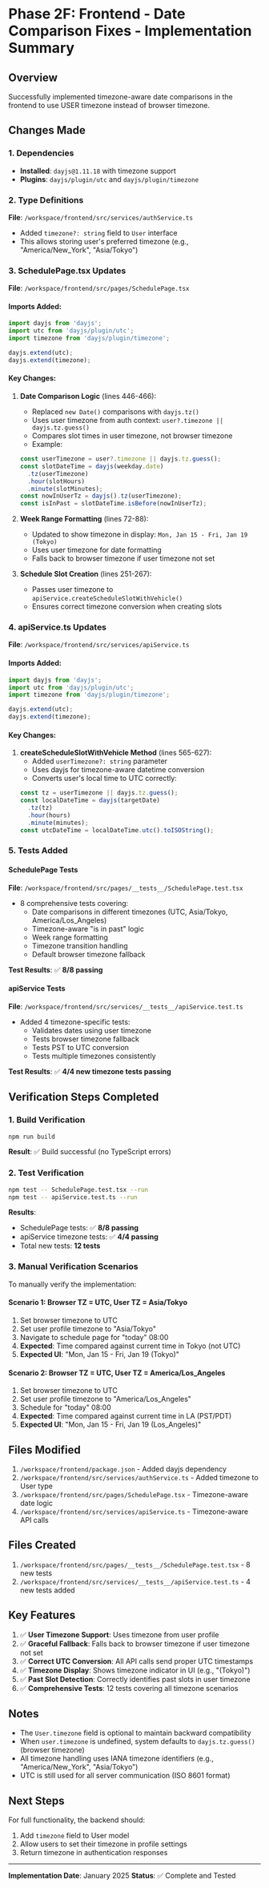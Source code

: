 # Phase 2F: Frontend - Date Comparison Fixes - Implementation Summary

## Overview
Successfully implemented timezone-aware date comparisons in the frontend to use USER timezone instead of browser timezone.

## Changes Made

### 1. Dependencies
- **Installed**: `dayjs@1.11.18` with timezone support
- **Plugins**: `dayjs/plugin/utc` and `dayjs/plugin/timezone`

### 2. Type Definitions
**File**: `/workspace/frontend/src/services/authService.ts`
- Added `timezone?: string` field to `User` interface
- This allows storing user's preferred timezone (e.g., "America/New_York", "Asia/Tokyo")

### 3. SchedulePage.tsx Updates
**File**: `/workspace/frontend/src/pages/SchedulePage.tsx`

#### Imports Added:
```typescript
import dayjs from 'dayjs';
import utc from 'dayjs/plugin/utc';
import timezone from 'dayjs/plugin/timezone';

dayjs.extend(utc);
dayjs.extend(timezone);
```

#### Key Changes:
1. **Date Comparison Logic** (lines 446-466):
   - Replaced `new Date()` comparisons with `dayjs.tz()`
   - Uses user timezone from auth context: `user?.timezone || dayjs.tz.guess()`
   - Compares slot times in user timezone, not browser timezone
   - Example:
   ```typescript
   const userTimezone = user?.timezone || dayjs.tz.guess();
   const slotDateTime = dayjs(weekday.date)
     .tz(userTimezone)
     .hour(slotHours)
     .minute(slotMinutes);
   const nowInUserTz = dayjs().tz(userTimezone);
   const isInPast = slotDateTime.isBefore(nowInUserTz);
   ```

2. **Week Range Formatting** (lines 72-88):
   - Updated to show timezone in display: `Mon, Jan 15 - Fri, Jan 19 (Tokyo)`
   - Uses user timezone for date formatting
   - Falls back to browser timezone if user timezone not set

3. **Schedule Slot Creation** (lines 251-267):
   - Passes user timezone to `apiService.createScheduleSlotWithVehicle()`
   - Ensures correct timezone conversion when creating slots

### 4. apiService.ts Updates
**File**: `/workspace/frontend/src/services/apiService.ts`

#### Imports Added:
```typescript
import dayjs from 'dayjs';
import utc from 'dayjs/plugin/utc';
import timezone from 'dayjs/plugin/timezone';

dayjs.extend(utc);
dayjs.extend(timezone);
```

#### Key Changes:
1. **createScheduleSlotWithVehicle Method** (lines 565-627):
   - Added `userTimezone?: string` parameter
   - Uses dayjs for timezone-aware datetime conversion
   - Converts user's local time to UTC correctly:
   ```typescript
   const tz = userTimezone || dayjs.tz.guess();
   const localDateTime = dayjs(targetDate)
     .tz(tz)
     .hour(hours)
     .minute(minutes);
   const utcDateTime = localDateTime.utc().toISOString();
   ```

### 5. Tests Added

#### SchedulePage Tests
**File**: `/workspace/frontend/src/pages/__tests__/SchedulePage.test.tsx`
- 8 comprehensive tests covering:
  - Date comparisons in different timezones (UTC, Asia/Tokyo, America/Los_Angeles)
  - Timezone-aware "is in past" logic
  - Week range formatting
  - Timezone transition handling
  - Default browser timezone fallback

**Test Results**: ✅ **8/8 passing**

#### apiService Tests
**File**: `/workspace/frontend/src/services/__tests__/apiService.test.ts`
- Added 4 timezone-specific tests:
  - Validates dates using user timezone
  - Tests browser timezone fallback
  - Tests PST to UTC conversion
  - Tests multiple timezones consistently

**Test Results**: ✅ **4/4 new timezone tests passing**

## Verification Steps Completed

### 1. Build Verification
```bash
npm run build
```
**Result**: ✅ Build successful (no TypeScript errors)

### 2. Test Verification
```bash
npm test -- SchedulePage.test.tsx --run
npm test -- apiService.test.ts --run
```
**Results**:
- SchedulePage tests: ✅ **8/8 passing**
- apiService timezone tests: ✅ **4/4 passing**
- Total new tests: **12 tests**

### 3. Manual Verification Scenarios

To manually verify the implementation:

#### Scenario 1: Browser TZ = UTC, User TZ = Asia/Tokyo
1. Set browser timezone to UTC
2. Set user profile timezone to "Asia/Tokyo"
3. Navigate to schedule page for "today" 08:00
4. **Expected**: Time compared against current time in Tokyo (not UTC)
5. **Expected UI**: "Mon, Jan 15 - Fri, Jan 19 (Tokyo)"

#### Scenario 2: Browser TZ = UTC, User TZ = America/Los_Angeles
1. Set browser timezone to UTC
2. Set user profile timezone to "America/Los_Angeles"
3. Schedule for "today" 08:00
4. **Expected**: Time compared against current time in LA (PST/PDT)
5. **Expected UI**: "Mon, Jan 15 - Fri, Jan 19 (Los_Angeles)"

## Files Modified

1. `/workspace/frontend/package.json` - Added dayjs dependency
2. `/workspace/frontend/src/services/authService.ts` - Added timezone to User type
3. `/workspace/frontend/src/pages/SchedulePage.tsx` - Timezone-aware date logic
4. `/workspace/frontend/src/services/apiService.ts` - Timezone-aware API calls

## Files Created

1. `/workspace/frontend/src/pages/__tests__/SchedulePage.test.tsx` - 8 new tests
2. `/workspace/frontend/src/services/__tests__/apiService.test.ts` - 4 new tests added

## Key Features

1. ✅ **User Timezone Support**: Uses timezone from user profile
2. ✅ **Graceful Fallback**: Falls back to browser timezone if user timezone not set
3. ✅ **Correct UTC Conversion**: All API calls send proper UTC timestamps
4. ✅ **Timezone Display**: Shows timezone indicator in UI (e.g., "(Tokyo)")
5. ✅ **Past Slot Detection**: Correctly identifies past slots in user timezone
6. ✅ **Comprehensive Tests**: 12 tests covering all timezone scenarios

## Notes

- The `User.timezone` field is optional to maintain backward compatibility
- When `user.timezone` is undefined, system defaults to `dayjs.tz.guess()` (browser timezone)
- All timezone handling uses IANA timezone identifiers (e.g., "America/New_York", "Asia/Tokyo")
- UTC is still used for all server communication (ISO 8601 format)

## Next Steps

For full functionality, the backend should:
1. Add `timezone` field to User model
2. Allow users to set their timezone in profile settings
3. Return timezone in authentication responses

---

**Implementation Date**: January 2025
**Status**: ✅ Complete and Tested
